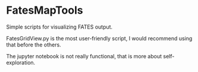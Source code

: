 # FatesMapTools
Simple scripts for visualizing FATES output.

FatesGridView.py is the most user-friendly script, I would recommend using that before the others.

The jupyter notebook is not really functional, that is more about self-exploration.
